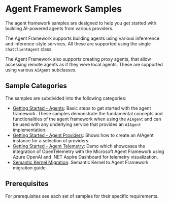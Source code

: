 # Agent Framework Samples

The agent framework samples are designed to help you get started with building AI-powered agents
from various providers.

The Agent Framework supports building agents using various infererence and inference-style services.
All these are supported using the single `ChatClientAgent` class.

The Agent Framework also supports creating proxy agents, that allow accessing remote agents as if they
were local agents. These are supported using various `AIAgent` subclasses.

## Sample Categories

The samples are subdivided into the following categories:

- [Getting Started - Agents](./GettingStarted/Agents/README.md): Basic steps to get started with the agent framework.
  These samples demonstrate the fundamental concepts and functionalities of the agent framework when using the
  `AIAgent` and can be used with any underlying service that provides an `AIAgent` implementation.
- [Getting Started - Agent Providers](./GettingStarted/AgentProviders/README.md): Shows how to create an AIAgent instance for a selection of providers.
- [Getting Started - Agent Telemetry](./GettingStarted/AgentOpenTelemetry/README.md): Demo which showcases the integration of OpenTelemetry with the Microsoft Agent Framework using Azure OpenAI and .NET Aspire Dashboard for telemetry visualization.
- [Semantic Kernel Migration](./SemanticKernelMigration/): Semantic Kernel to Agent Framework migration guide

## Prerequisites

For prerequisites see each set of samples for their specific requirements.
